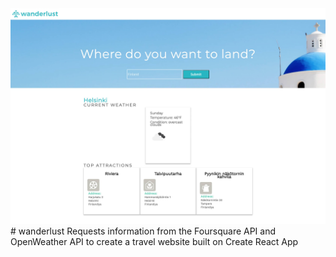 <img src="screenshot.jpg" />
# wanderlust
Requests information from the Foursquare API and OpenWeather API to create a travel website built on Create React App

